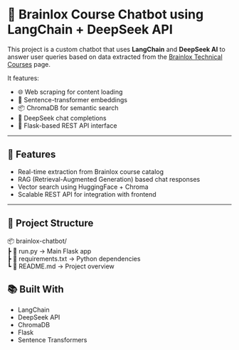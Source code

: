 # 💬 Brainlox Course Chatbot using LangChain + DeepSeek API

This project is a custom chatbot that uses **LangChain** and **DeepSeek AI** to answer user queries based on data extracted from the [Brainlox Technical Courses](https://brainlox.com/courses/category/technical) page.

It features:
- 🌐 Web scraping for content loading
- 🧠 Sentence-transformer embeddings
- 📦 ChromaDB for semantic search
- 🤖 DeepSeek chat completions
- 🚀 Flask-based REST API interface

---

## 📌 Features

- Real-time extraction from Brainlox course catalog
- RAG (Retrieval-Augmented Generation) based chat responses
- Vector search using HuggingFace + Chroma
- Scalable REST API for integration with frontend

---

## 📁 Project Structure
📦 brainlox-chatbot/ <br>
 ┣ 📄 run.py              → Main Flask app <br>
 ┣ 📄 requirements.txt    → Python dependencies <br>
 ┗ 📄 README.md           → Project overview <br>

## 📚 Built With
 - LangChain
 - DeepSeek API
 - ChromaDB
 - Flask
 - Sentence Transformers
